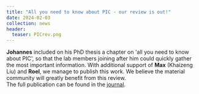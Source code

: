 ```yaml
---
title: "All you need to know about PIC - our review is out!"
date: 2024-02-03
collection: news
header:
  teaser: PICrev.png
---
```


**Johannes** included on his PhD thesis a chapter on 'all you need to know about PIC', so that the lab members joining after him could quickly gather the most important information. With additional support of **Max** (Khaizeng Liu) and **Roel**, we manage to publish this work. We believe the material community will greatly benefit from this review. <br> The full publication can be found in the <a href="https://www.cell.com/cell-reports-physical-science/fulltext/S2666-3864(24)00059-6"><u>journal</u></a>. 
